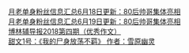   
[月老单身粉丝信息汇总6月18日更新：80后帅哥集体亮相](http://www.dianyue.me/archives/729/xblritjvac6r3pdi/)  
[月老单身粉丝信息汇总6月19日更新：80后帅哥集体亮相](http://www.dianyue.me/archives/737/em8chegoo7vi9rws/)  
[博林辅导报2018第四期（优秀作文）](http://www.dianyue.me/archives/316/1jq9rugou5p89arj/)  
[甜文1号：《我的尸身放荡不羁》 作者：雪原幽灵](http://www.dianyue.me/archives/185/npxmdoxkrgsi6s6e/)